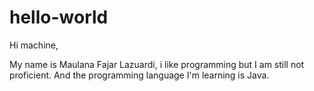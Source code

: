 # hello-world

Hi machine,

My name is Maulana Fajar Lazuardi, i like programming but I am still not proficient. 
And the programming language I'm learning is Java.
